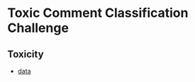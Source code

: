 # Toxic Comment Classification Challenge

## Toxicity

- [data](https://www.kaggle.com/c/jigsaw-toxic-comment-classification-challenge/data)